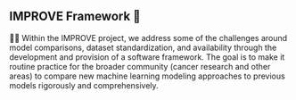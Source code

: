 ## IMPROVE Framework 👋

🙋‍♀️ Within the IMPROVE project, we address some of the challenges around model comparisons, dataset standardization, and availability through the development and provision of a software framework. The goal is to make it routine practice for the broader community (cancer research and other areas) to compare new machine learning modeling approaches to previous models rigorously and comprehensively.

